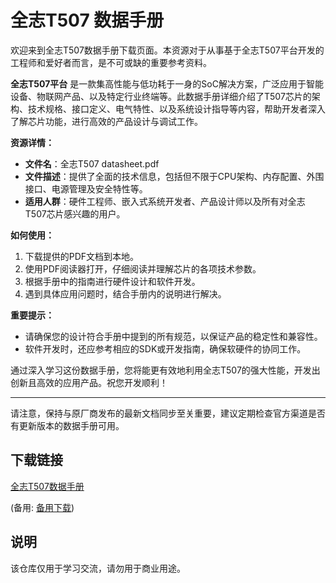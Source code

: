# 全志T507 数据手册

欢迎来到全志T507数据手册下载页面。本资源对于从事基于全志T507平台开发的工程师和爱好者而言，是不可或缺的重要参考资料。

**全志T507平台** 是一款集高性能与低功耗于一身的SoC解决方案，广泛应用于智能设备、物联网产品、以及特定行业终端等。此数据手册详细介绍了T507芯片的架构、技术规格、接口定义、电气特性、以及系统设计指导等内容，帮助开发者深入了解芯片功能，进行高效的产品设计与调试工作。

**资源详情：**
- **文件名**：全志T507 datasheet.pdf
- **文件描述**：提供了全面的技术信息，包括但不限于CPU架构、内存配置、外围接口、电源管理及安全特性等。
- **适用人群**：硬件工程师、嵌入式系统开发者、产品设计师以及所有对全志T507芯片感兴趣的用户。

**如何使用：**
1. 下载提供的PDF文档到本地。
2. 使用PDF阅读器打开，仔细阅读并理解芯片的各项技术参数。
3. 根据手册中的指南进行硬件设计和软件开发。
4. 遇到具体应用问题时，结合手册内的说明进行解决。

**重要提示：**
- 请确保您的设计符合手册中提到的所有规范，以保证产品的稳定性和兼容性。
- 软件开发时，还应参考相应的SDK或开发指南，确保软硬件的协同工作。

通过深入学习这份数据手册，您将能更有效地利用全志T507的强大性能，开发出创新且高效的应用产品。祝您开发顺利！

---

请注意，保持与原厂商发布的最新文档同步至关重要，建议定期检查官方渠道是否有更新版本的数据手册可用。

## 下载链接
[全志T507数据手册](https://pan.quark.cn/s/32c266798b53) 

(备用: [备用下载](https://pan.baidu.com/s/1h4V6SafmId0MEBzW1sOYtQ?pwd=1234))

## 说明

该仓库仅用于学习交流，请勿用于商业用途。
